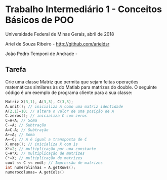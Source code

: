 # Trabalho Intermediário 1 - Conceitos Básicos de POO
Universidade Federal de Minas Gerais, abril de 2018

Ariel de Souza Ribeiro - http://github.com/arieldsr

João Pedro Temponi de Andrade - 

## Tarefa
  Crie uma classe Matriz que permita que sejam feitas operações matemáticas similares às do Matlab para matrizes do double. O seguinte código é um exemplo de programa cliente para a sua classe:
  ```cpp
  Matriz X(3,1), A(3,3), C(3,3);
  A.unit(); // inicializa A como uma matriz identidade
  A(2,1)=10; // altera o valor de uma posição de A
  C.zeros(); // inicializa C com zeros
  C=A+A; // Soma
  C-=A; // Subtração
  A=C-A; // Subtração
  A+=A; // Soma
  A=~C; // A é igual a transposta de C
  X.ones(); // inicializa X com 1s
  X*=2; // multiplicação por uma constante
  C=A*X; // multiplicação de matrizes
  C*=X; // multiplicação de matrizes
  cout << C << endl; // Impressão de matrizes
  int numerolinhas = A.getRows();
  numerocolunas= A.getCols()
  ```

